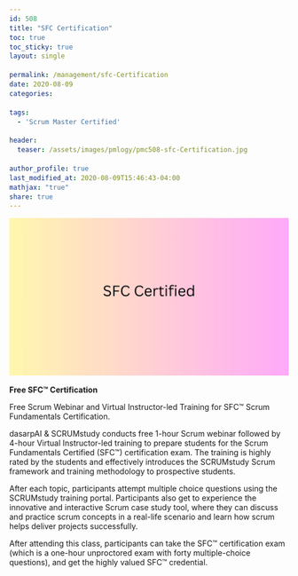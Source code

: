```yaml
---
id: 508    
title: "SFC Certification"
toc: true
toc_sticky: true
layout: single

permalink: /management/sfc-Certification
date: 2020-08-09
categories:

tags: 
  - 'Scrum Master Certified'

header:
  teaser: /assets/images/pmlogy/pmc508-sfc-Certification.jpg

author_profile: true
last_modified_at: 2020-08-09T15:46:43-04:00
mathjax: "true"
share: true
---
```


![Sfc Certification](/assets/images/pmlogy/pmc508-sfc-Certification.jpg)

**Free SFC™ Certification**

Free Scrum Webinar and Virtual Instructor-led Training for SFC™ Scrum Fundamentals Certification.

dasarpAI & SCRUMstudy conducts free 1-hour Scrum webinar followed by 4-hour Virtual Instructor-led training to prepare students for the Scrum Fundamentals Certified (SFC™) certification exam. The training is highly rated by the students and effectively introduces the SCRUMstudy Scrum framework and training methodology to prospective students.

After each topic, participants attempt multiple choice questions using the SCRUMstudy training portal. Participants also get to experience the innovative and interactive Scrum case study tool, where they can discuss and practice scrum concepts in a real-life scenario and learn how scrum helps deliver projects successfully.

After attending this class, participants can take the SFC™ certification exam (which is a one-hour unproctored exam with forty multiple-choice questions), and get the highly valued SFC™ credential.
